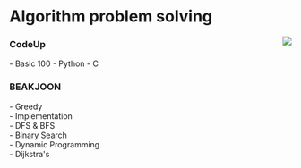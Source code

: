 

# Algorithm problem solving
<a href="https://solved.ac/rjs1218/">
  <img align='right' src="http://mazassumnida.wtf/api/generate_badge?boj=rjs1218">
</a>


<h3><b>CodeUp</b></h3>
- Basic 100
 - Python
 - C

<h3>BEAKJOON</b></h3>
- Greedy</br>
- Implementation</br>
- DFS & BFS</br>
- Binary Search</br>
- Dynamic Programming</br>
- Dijkstra's
